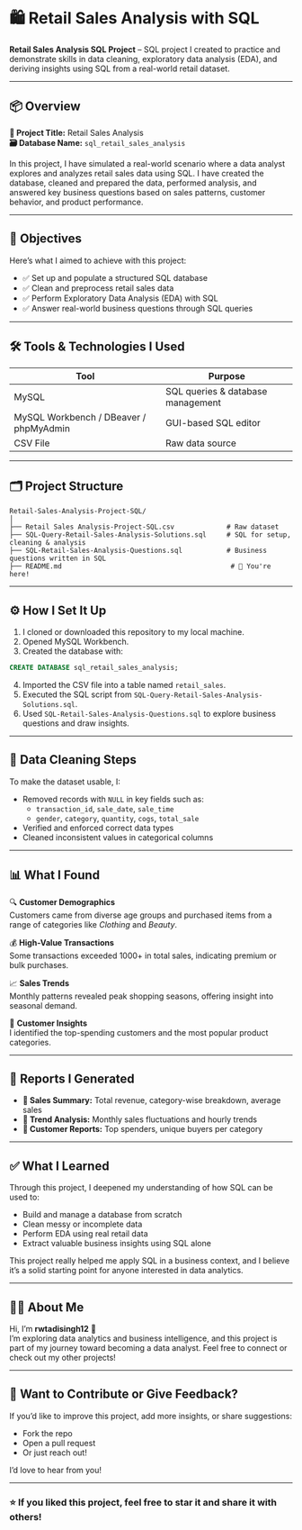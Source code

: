 # 🛍️ Retail Sales Analysis with SQL

**Retail Sales Analysis SQL Project** – SQL project I created to practice and demonstrate skills in data cleaning, exploratory data analysis (EDA), and deriving insights using SQL from a real-world retail dataset.

---

## 📦 Overview

**📝 Project Title:** Retail Sales Analysis  
**🗃️ Database Name:** `sql_retail_sales_analysis`

In this project, I have simulated a real-world scenario where a data analyst explores and analyzes retail sales data using SQL. I have created the database, cleaned and prepared the data, performed analysis, and answered key business questions based on sales patterns, customer behavior, and product performance.

---

## 🎯 Objectives

Here’s what I aimed to achieve with this project:

- ✅ Set up and populate a structured SQL database
- ✅ Clean and preprocess retail sales data
- ✅ Perform Exploratory Data Analysis (EDA) with SQL
- ✅ Answer real-world business questions through SQL queries

---

## 🛠️ Tools & Technologies I Used

| Tool               | Purpose                            |
|--------------------|-------------------------------------|
| MySQL              | SQL queries & database management   |
| MySQL Workbench / DBeaver / phpMyAdmin | GUI-based SQL editor |
| CSV File           | Raw data source                     |

---

## 🗂️ Project Structure

```
Retail-Sales-Analysis-Project-SQL/
│
├── Retail Sales Analysis-Project-SQL.csv             # Raw dataset
├── SQL-Query-Retail-Sales-Analysis-Solutions.sql     # SQL for setup, cleaning & analysis
├── SQL-Retail-Sales-Analysis-Questions.sql           # Business questions written in SQL
├── README.md                                          # 📄 You're here!
```

---

## ⚙️ How I Set It Up

1. I cloned or downloaded this repository to my local machine.
2. Opened MySQL Workbench.
3. Created the database with:

```sql
CREATE DATABASE sql_retail_sales_analysis;
```

4. Imported the CSV file into a table named `retail_sales`.
5. Executed the SQL script from `SQL-Query-Retail-Sales-Analysis-Solutions.sql`.
6. Used `SQL-Retail-Sales-Analysis-Questions.sql` to explore business questions and draw insights.

---

## 🧹 Data Cleaning Steps

To make the dataset usable, I:

- Removed records with `NULL` in key fields such as:
  - `transaction_id`, `sale_date`, `sale_time`
  - `gender`, `category`, `quantity`, `cogs`, `total_sale`
- Verified and enforced correct data types
- Cleaned inconsistent values in categorical columns

---

## 📊 What I Found

🔍 **Customer Demographics**  
Customers came from diverse age groups and purchased items from a range of categories like *Clothing* and *Beauty*.

💰 **High-Value Transactions**  
Some transactions exceeded 1000+ in total sales, indicating premium or bulk purchases.

📈 **Sales Trends**  
Monthly patterns revealed peak shopping seasons, offering insight into seasonal demand.

👥 **Customer Insights**  
I identified the top-spending customers and the most popular product categories.

---

## 📑 Reports I Generated

- **📌 Sales Summary:** Total revenue, category-wise breakdown, average sales
- **📅 Trend Analysis:** Monthly sales fluctuations and hourly trends
- **👤 Customer Reports:** Top spenders, unique buyers per category

---

## ✅ What I Learned

Through this project, I deepened my understanding of how SQL can be used to:

- Build and manage a database from scratch
- Clean messy or incomplete data
- Perform EDA using real retail data
- Extract valuable business insights using SQL alone

This project really helped me apply SQL in a business context, and I believe it’s a solid starting point for anyone interested in data analytics.

---

## 👨‍💻 About Me

Hi, I’m **rwtadisingh12** 👋  
I’m exploring data analytics and business intelligence, and this project is part of my journey toward becoming a data analyst. Feel free to connect or check out my other projects!

---

## 🙌 Want to Contribute or Give Feedback?

If you’d like to improve this project, add more insights, or share suggestions:

- Fork the repo
- Open a pull request
- Or just reach out!

I’d love to hear from you!

---

### ⭐ If you liked this project, feel free to star it and share it with others!
